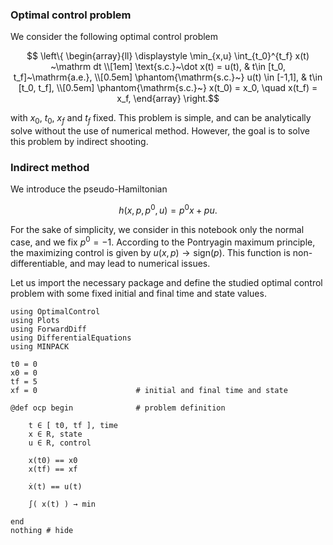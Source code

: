 ### Optimal control problem

We consider the following optimal control problem 

```math
    \left\{ \begin{array}{ll}
    \displaystyle \min_{x,u} \int_{t_0}^{t_f} x(t) ~\mathrm dt \\[1em]
    \text{s.c.}~\dot x(t) = u(t), & t\in [t_0, t_f]~\mathrm{a.e.}, \\[0.5em]
    \phantom{\mathrm{s.c.}~} u(t) \in [-1,1], & t\in [t_0, t_f], \\[0.5em]
    \phantom{\mathrm{s.c.}~} x(t_0) = x_0, \quad x(t_f) = x_f,
    \end{array} \right.
```

with $x_0$, $t_0$, $x_f$ and $t_f$ fixed. This problem is simple, and can be analytically solve without the use of numerical method. However, the goal is to solve this problem by indirect shooting.  

### Indirect method

We introduce the pseudo-Hamiltonian 

```math
    h(x,p,p^0,u) = p^0 x + p u.
```

For the sake of simplicity, we consider in this notebook only the normal case, and we fix $p^0 = -1$. According to the Pontryagin maximum principle, the maximizing control is given by $u(x,p) \to \mathrm{sign}(p)$. This function is non-differentiable, and may lead to numerical issues.  

Let us import the necessary package and define the studied optimal control problem with some fixed initial and final time and state values.

```@example main
using OptimalControl
using Plots
using ForwardDiff
using DifferentialEquations
using MINPACK

t0 = 0
x0 = 0
tf = 5
xf = 0                      # initial and final time and state

@def ocp begin              # problem definition

    t ∈ [ t0, tf ], time
    x ∈ R, state
    u ∈ R, control

    x(t0) == x0
    x(tf) == xf

    ẋ(t) == u(t)      

    ∫( x(t) ) → min

end
nothing # hide
```